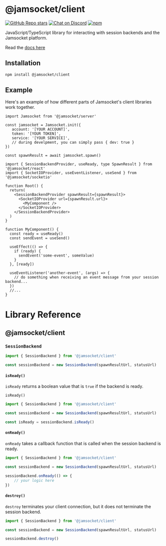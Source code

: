 # @jamsocket/client

[![GitHub Repo stars](https://img.shields.io/github/stars/jamsocket/jamsocket?style=social)](https://github.com/jamsocket/jamsocket)
[![Chat on Discord](https://img.shields.io/discord/939641163265232947)](https://discord.gg/N5sEpsuhh9)
[![npm](https://img.shields.io/npm/v/@jamsocket/client)](https://www.npmjs.com/package/@jamsocket/client)

JavaScript/TypeScript library for interacting with session backends and the Jamsocket platform.

Read the [docs here](https://docs.jamsocket.com)

## Installation
```bash copy
npm install @jamsocket/client
```

## Example

Here's an example of how different parts of Jamsocket's client libraries work together.

```tsx filename="server.tsx"
import Jamsocket from '@jamsocket/server'

const jamsocket = Jamsocket.init({
   account: '[YOUR ACCOUNT]',
   token: '[YOUR TOKEN]',
   service: '[YOUR SERVICE]',
   // during develpment, you can simply pass { dev: true }
})

const spawnResult = await jamsocket.spawn()
```

```tsx filename="client.tsx"
import { SessionBackendProvider, useReady, type SpawnResult } from '@jamsocket/react'
import { SocketIOProvider, useEventListener, useSend } from '@jamsocket/socketio'

function Root() {
  return(
    <SessionBackendProvider spawnResult={spawnResult}>
      <SocketIOProvider url={spawnResult.url}>
        <MyComponent />
      </SocketIOProvider>
    </SessionBackendProvider>
  )
}

function MyComponent() {
  const ready = useReady()
  const sendEvent = useSend()

  useEffect(() => {
    if (ready) {
      sendEvent('some-event', someValue)
    }
  }, [ready])

  useEventListener('another-event', (args) => {
    // do something when receiving an event message from your session backend...
  })
  //...
}
```

# Library Reference

## @jamsocket/client

### `SessionBackend`

```js
import { SessionBackend } from '@jamsocket/client'

const sessionBackend = new SessionBackend(spawnResultUrl, statusUrl)
```

#### `isReady()`
`isReady` returns a boolean value that is `true` if the backend is ready.

`isReady()`
```js {5}
import { SessionBackend } from '@jamsocket/client'

const sessionBackend = new SessionBackend(spawnResultUrl, statusUrl)

const isReady = sessionBackend.isReady()
```

#### `onReady()`
`onReady` takes a callback function that is called when the session backend is ready.

```js {5-7}
import { SessionBackend } from '@jamsocket/client'

const sessionBackend = new SessionBackend(spawnResultUrl, statusUrl)

sessionBackend.onReady(() => {
    // your logic here
})
```

#### `destroy()`
`destroy` terminates your client connection, but it does not terminate the session backend.

```js {5}
import { SessionBackend } from '@jamsocket/client'

const sessionBackend = new SessionBackend(spawnResultUrl, statusUrl)

sessionBackend.destroy()
```

